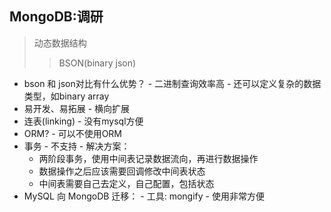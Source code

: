 ## MongoDB:调研
> 动态数据结构
>> BSON(binary json)
>> 
   - bson 和 json对比有什么优势？
   	- 二进制查询效率高
   	- 还可以定义复杂的数据类型，如binary array
   - 易开发、易拓展
   	- 横向扩展
   - 连表(linking)
    - 没有mysql方便
   - ORM?
    - 可以不使用ORM
   - 事务
    - 不支持
    - 解决方案：
     - 两阶段事务，使用中间表记录数据流向，再进行数据操作
     - 数据操作之后应该需要回调修改中间表状态
     - 中间表需要自己去定义，自己配置，包括状态
   - MySQL 向 MongoDB 迁移：
    - 工具: mongify
    - 使用非常方便